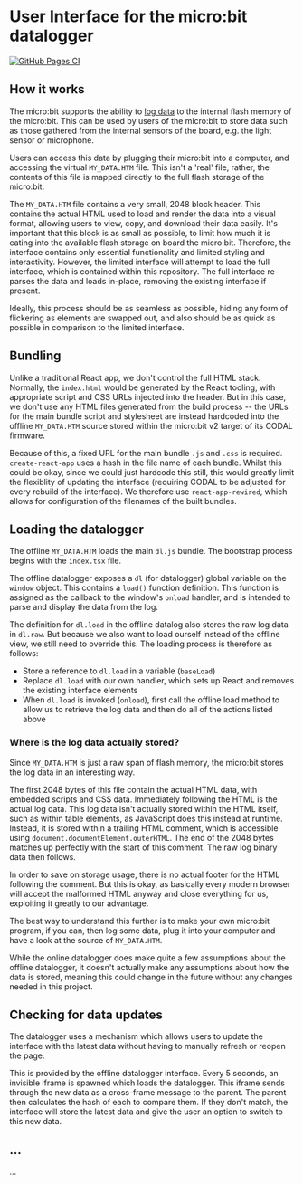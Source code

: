 # User Interface for the micro:bit datalogger

[![GitHub Pages CI](https://github.com/lancaster-university/microbit-datalogger-ui/actions/workflows/node.js.yml/badge.svg?branch=master)](https://github.com/lancaster-university/microbit-datalogger-ui/actions/workflows/node.js.yml)

## How it works
The micro:bit supports the ability to [log data](https://microbit.org/get-started/user-guide/data-logging/) to the internal flash memory of the micro:bit. This can be used by users of the micro:bit to store data such as those gathered from the internal sensors of the board, e.g. the light sensor or microphone.

Users can access this data by plugging their micro:bit into a computer, and accessing the virtual `MY_DATA.HTM` file. This isn't a 'real' file, rather, the contents of this file is mapped directly to the full flash storage of the micro:bit.

The `MY_DATA.HTM` file contains a very small, 2048 block header. This contains the actual HTML used to load and render the data into a visual format, allowing users to view, copy, and download their data easily. It's important that this block is as small as possible, to limit how much it is eating into the available flash storage on board the micro:bit. Therefore, the interface contains only essential functionality and limited styling and interactivity. However, the limited interface will attempt to load the full interface, which is contained within this repository. The full interface re-parses the data and loads in-place, removing the existing interface if present.

Ideally, this process should be as seamless as possible, hiding any form of flickering as elements are swapped out, and also should be as quick as possible in comparison to the limited interface.

## Bundling
Unlike a traditional React app, we don't control the full HTML stack. Normally, the `index.html` would be generated by the React tooling, with appropriate script and CSS URLs injected into the header. But in this case, we don't use any HTML files generated from the build process -- the URLs for the main bundle script and stylesheet are instead hardcoded into the offline `MY_DATA.HTM` source stored within the micro:bit v2 target of its CODAL firmware.

Because of this, a fixed URL for the main bundle `.js` and `.css` is required. `create-react-app` uses a hash in the file name of each bundle. Whilst this could be okay, since we could just hardcode this still, this would greatly limit the flexiblity of updating the interface (requiring CODAL to be adjusted for every rebuild of the interface). We therefore use `react-app-rewired`, which allows for configuration of the filenames of the built bundles.

## Loading the datalogger
The offline `MY_DATA.HTM` loads the main `dl.js` bundle. The bootstrap process begins with the `index.tsx` file.

The offline datalogger exposes a `dl` (for datalogger) global variable on the `window` object. This contains a `load()` function definition. This function is assigned as the callback to the window's `onload` handler, and is intended to parse and display the data from the log.

The definition for `dl.load` in the offline datalog also stores the raw log data in `dl.raw`. But because we also want to load ourself instead of the offline view, we still need to override this. The loading process is therefore as follows:

- Store a reference to `dl.load` in a variable (`baseLoad`)
- Replace `dl.load` with our own handler, which sets up React and removes the existing interface elements
- When `dl.load` is invoked (`onload`), first call the offline load method to allow us to retrieve the log data and then do all of the actions listed above

### Where is the log data actually stored?
Since `MY_DATA.HTM` is just a raw span of flash memory, the micro:bit stores the log data in an interesting way.

The first 2048 bytes of this file contain the actual HTML data, with embedded scripts and CSS data. Immediately following the HTML is the actual log data. This log data isn't actually stored within the HTML itself, such as within table elements, as JavaScript does this instead at runtime. Instead, it is stored within a trailing HTML comment, which is accessible using `document.documentElement.outerHTML`. The end of the 2048 bytes matches up perfectly with the start of this comment. The raw log binary data then follows.

In order to save on storage usage, there is no actual footer for the HTML following the comment. But this is okay, as basically every modern browser will accept the malformed HTML anyway and close everything for us, exploiting it greatly to our advantage.

The best way to understand this further is to make your own micro:bit program, if you can, then log some data, plug it into your computer and have a look at the source of `MY_DATA.HTM`.

While the online datalogger does make quite a few assumptions about the offline datalogger, it doesn't actually make any assumptions about how the data is stored, meaning this could change in the future without any changes needed in this project.

## Checking for data updates
The datalogger uses a mechanism which allows users to update the interface with the latest data without having to manually refresh or reopen the page.

This is provided by the offline datalogger interface. Every 5 seconds, an invisible iframe is spawned which loads the datalogger. This iframe sends through the new data as a cross-frame message to the parent. The parent then calculates the hash of each to compare them. If they don't match, the interface will store the latest data and give the user an option to switch to this new data.

## ...
...